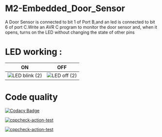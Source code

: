 # M2-Embedded_Door_Sensor
A Door Sensor is connected to bit 1 of Port B,and an led is connected to bit 6 of port C.Write an AVR C program to monitor the door sensor and, when it opens, turns on the LED without changing the state of other pins


# LED working : 

| ON               |                                    OFF                                         |
|-------------------------------|-------------------------------------------------------------|
|![LED blink (2)](https://user-images.githubusercontent.com/94162941/144354913-a146c167-d4dc-470d-86cd-5cd02b28a6a4.png)|![LED off (2)](https://user-images.githubusercontent.com/94162941/144355021-20ca3f72-cab6-4125-9e4b-e7584a9acdb4.png)|

# Code quality
[![Codacy Badge](https://app.codacy.com/project/badge/Grade/cf7871a4e897433092a9d273bbe29984)](https://www.codacy.com/gh/Kapgate/M2-Embedded_Door-sensor/dashboard?utm_source=github.com&amp;utm_medium=referral&amp;utm_content=Kapgate/M2-Embedded_Door-sensor&amp;utm_campaign=Badge_Grade)

[![cppcheck-action-test](https://github.com/Kapgate/M2-Embedded_Door-sensor/actions/workflows/cppcheck.yml/badge.svg)](https://github.com/Kapgate/M2-Embedded_Door-sensor/actions/workflows/cppcheck.yml)

[![cppcheck-action-test](https://github.com/Kapgate/M2-Embedded_Door-sensor/actions/workflows/build.yml/badge.svg?branch=main)](https://github.com/Kapgate/M2-Embedded_Door-sensor/actions/workflows/build.yml)
